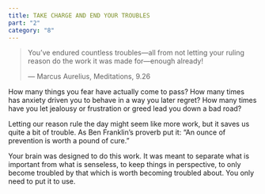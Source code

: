 ```yaml
---
title: TAKE CHARGE AND END YOUR TROUBLES
part: "2"
category: "8"
---
```


> You’ve endured countless troubles—all from not letting your ruling reason do the work it was made for—enough already!
>
> — Marcus Aurelius, Meditations, 9.26

How many things you fear have actually come to pass? How many times has anxiety driven you to behave in a way you later regret? How many times have you let jealousy or frustration or greed lead you down a bad road?

Letting our reason rule the day might seem like more work, but it saves us quite a bit of trouble. As Ben Franklin’s proverb put it: “An ounce of prevention is worth a pound of cure.”

Your brain was designed to do this work. It was meant to separate what is important from what is senseless, to keep things in perspective, to only become troubled by that which is worth becoming troubled about. You only need to put it to use.
